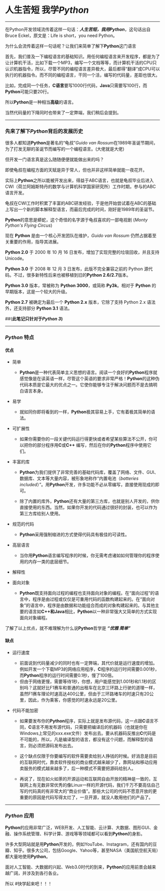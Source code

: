 # 人生苦短 我学*Python*
---

在Python开发领域流传着这样一句话：***人生苦短，我用Python***，这句话出自Bruce Eckel，原文是：Life is short，you need Python。

为什么会流传着这样一句话呢？让我们来简单了解下**Python**这门语言

首先，我们普及一下编程语言的基础知识。用任何编程语言来开发程序，都是为了让计算机干活，比如下载一个MP3，编写一个文档等等，而计算机干活的CPU只认识机器指令，所以，尽管不同的编程语言差异极大，最后都得“翻译”成CPU可以执行的机器指令。而不同的编程语言，干同一个活，编写的代码量，差距也很大。

比如，完成同一个任务，**C语言**要写1000行代码，**Java**只需要写100行，而**Python**可能只要20行。

所以**Python**是一种相当**高级**的语言。

当然代码量的下降同时也带来了一定弊端，我们稍后会提到。

---

### 先来了解下*Python*背后的发展历史


很多人都知道**Python**是著名的“龟叔”*Guido van Rossum*在1989年圣诞节期间，为了打发无聊的圣诞节而编写的一个编程语言。(大佬就是大佬)

但开发一门语言真是这么随随便便就能做出来的吗？

即使龟叔在编程方面的天赋是异于常人，但也并非这样简单就能一夜花开。

实际上**Python**之所以能被开发出来，得益于ABC语言，也就是龟叔毕业后进入CWI（荷兰阿姆斯特丹的数学与计算机科学国家研究所）工作时期，参与的ABC语言开发。

龟叔在CWI工作时积累了丰富的ABC研发经验，于是他开始尝试着在ABC的基础上写出一个新的脚本解释型语言，而最后完成的时间，刚好是1989年的圣诞节。

**Python**的意思是蟒蛇，这个奇怪的名字源于龟叔喜欢的一部电视剧 (*Monty Python's Flying Circus*)

现在 **Python** 是由一个核心开发团队在维护，*Guido van Rossum* 仍然占据着至关重要的作用，指导其进展。

**Python 2.0** 于 2000 年 10 月 16 日发布，增加了实现完整的垃圾回收，并且支持 Unicode。

**Python 3.0** 于 2008 年 12 月 3 日发布，此版不完全兼容之前的 Python 源代码。不过，很多新特性后来也被移植到旧的**Python 2.6/2.7**版本。

**Python 3.0** 版本，常被称为 **Python 3000**，或简称 **Py3k**。相对于 **Python** 的早期版本，这是一个较大的升级。

**Python 2.7** 被确定为最后一个 **Python 2.x** 版本，它除了支持 Python 2.x 语法外，还支持部分 **Python 3.1** 语法。

##(**此笔记只针对于*Python 3*)**

---

### *Python* 特点
#### 优点
- 简单
    - **Python**是一种代表简单主义思想的语言。阅读一个良好的**Python**程序就感觉像是在读英语一样，尽管这个英语的要求非常严格！**Python**的这种伪代码本质是它最大的优点之一。它使你能够专注于解决问题而不是去搞明白语言本身。

- 易学
    - 就如同你即将看到的一样，**Python**极其容易上手，它有着极其简单的语法。

- 可扩展性 
    - 如果你需要你的一段关键代码运行得更快或者希望某些算法不公开，你可以把你的部分程序用**C**或**C++** 编写，然后在你的**Python**程序中使用它们。

- 丰富的库
    - **Python**为我们提供了非常完善的基础代码库，覆盖了网络、文件、GUI、数据库、文本等大量内容，被形象地称作“内置电池（*batteries included*）”。用**Python**开发，许多功能不必从零编写，直接使用现成的即可。

    - 除了内置的库外，**Python**还有大量的第三方库，也就是别人开发的，供你直接使用的东西。当然，如果你开发的代码通过很好的封装，也可以作为第三方库给别人使用。
- 规范的代码
    - **Python**采用强制缩进的方式使得代码具有极佳的可读性。

- 高层语言
    - 当你用**Python**语言编写程序的时候，你无需考虑诸如如何管理你的程序使用的内存一类的底层细节。

- 解释性

- 面向对象
    - **Python**既支持面向过程的编程也支持面向对象的编程。在“面向过程”的语言中，程序是由过程或仅仅是可重用代码的函数构建起来的。在“面向对象”的语言中，程序是由数据和功能组合而成的对象构建起来的。与其他主要的语言如**C++**和**Java**相比，**Python**以一种非常强大又简单的方式实现面向对象编程。

了解了以上优点，就不难理解为什么说**Python**哲学是  ***“优雅 简单”***

#### 缺点
- 运行速度
    - 前面说到代码量减少的同时也有一定弊端，其代价就是运行速度的增加。例如开发一个下载MP3的网络应用程序，**C**程序的运行时间需要0.001秒，而**Python**程序的运行时间需要0.1秒，慢了100倍。
    - 但由于网络更慢，需要等待1秒，你想，用户能感觉到1.001秒和1.1秒的区别吗？这就好比F1赛车和普通的出租车在北京三环路上行驶的道理一样，虽然F1赛车理论时速高达400公里，但由于三环路堵车的时速只有20公里，因此，作为乘客，你感觉的时速永远是20公里。

- 代码不能加密
    - 如果要发布你的**Python**程序，实际上就是发布源代码，这一点跟**C**语言不同，**C**语言不用发布源代码，只需要把编译后的机器码（也就是你在Windows上常见的xxx.exe文件）发布出去。要从机器码反推出**C**代码是不可能的，所以，凡是编译型的语言，都没有这个问题，而解释型的语言，则必须把源码发布出去。

    - 这个缺点仅限于你要编写的软件需要卖给别人挣钱的时候。好消息是目前的互联网时代，靠卖软件授权的商业模式越来越少了，靠网站和移动应用卖服务的模式越来越多了，后一种模式不需要把源码给别人。

    - 再说了，现在如火如荼的开源运动和互联网自由开放的精神是一致的，互联网上有无数非常优秀的像Linux一样的开源代码，我们千万不要高估自己写的代码真的有非常大的“商业价值”。那些大公司的代码不愿意开放的更重要的原因是代码写得太烂了，一旦开源，就没人敢用他们的产品了。

---

### *Python* 应用

**Python**的应用非常广泛，WEB开发、人工智能、云计算、大数据、图形GUI、金融、操作系统管理、科学计算、游戏等等领域都可以看到**Python**的身影。

许多大型网站就是用**Python**开发的，例如YouTube、Instagram，还有国内的豆瓣、知乎。很多大公司，包括Google、Yahoo等，甚至NASA（美国航空航天局）都大量地使用**Python**。

面对人工智能、大数据的兴起、Web3.0时代的到来，**Python**的应用前景会越来越广阔，并涉及到各行各业。

所以
#快学起来吧！！！
